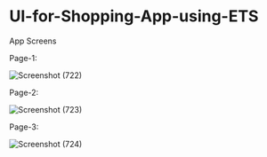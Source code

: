 # UI-for-Shopping-App-using-ETS
App Screens




Page-1:



![Screenshot (722)](https://user-images.githubusercontent.com/105175305/169634893-3e7b0784-a35d-4fa0-9d2b-c0a850ecefac.png)




Page-2:



![Screenshot (723)](https://user-images.githubusercontent.com/105175305/169634912-d6ca84fe-e321-4c60-adfa-b123eebd8d15.png)






Page-3:



![Screenshot (724)](https://user-images.githubusercontent.com/105175305/169634921-7ea2e905-d4db-42fc-b6ca-3674df31c6ae.png)

